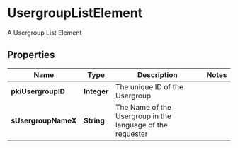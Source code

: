 

# UsergroupListElement

A Usergroup List Element

## Properties

| Name | Type | Description | Notes |
|------------ | ------------- | ------------- | -------------|
|**pkiUsergroupID** | **Integer** | The unique ID of the Usergroup |  |
|**sUsergroupNameX** | **String** | The Name of the Usergroup in the language of the requester |  |



